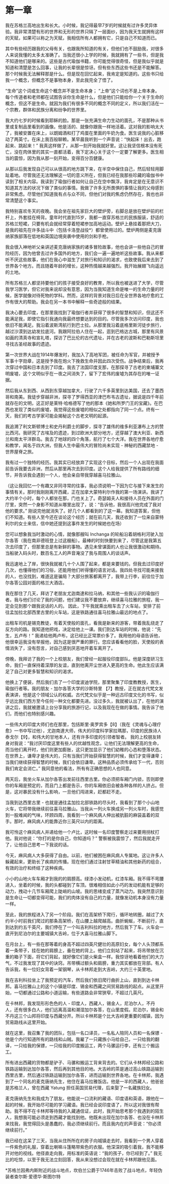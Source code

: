 # 第一章

我在苏格兰高地出生和长大。小时候，我记得最早7岁的时候就有过许多灵异体验。我非常清楚有形的世界和无形的世界只隔了一层面纱，因为我天生就拥有这样的天赋，如果可以称之为天赋，我相信所有人都拥有它，只是自己不知道而已。

其中有些经历跟我的父母有关，也跟我所知道的有关，但他们也不鼓励我，对很多人来说我懂的太多太准确了。当我还很小上学的时候，我就拥有了一些书，但是我不知道他们是哪来的。这些是古代瑜伽书籍，你可能觉得很奇怪，但是我似乎就是知道和清楚是怎么回事，让我的长辈很是惊讶。但有些东西这些书还是不能解答。那个时候我无法解释那是什么。但是现在回忆起来，我肯定是知道的。这些书只给我一个概念，但概念不是事物本身，至此我完全了悟了。

“生命”这个词或生命这个概念并不是生命本身； “上帝”这个词也不是上帝本身。每个传道者和老师都在试图告诉你生命是什么，但是他们只能给你一个关于生命的概念，但这不是生命。就因为我们有很多不同的概念不同的定义，所以我们活在一个宗教，群体和民族分离和纷争的世界里。

我大约七岁的时候看到耶稣的脸。那是一张充满生命力生动的面孔，不是那种从书里或复制品里看到的画像。他是活的、就像你跟我一样地活着。这对我的影响太大了，我被安置在床上，以朗姆酒和打了鸡蛋在里面的牛奶为食。医生说我的心脏移动了两英寸。在床上我百般聊赖。某早晨我听到一个声音说：“快起床！出去，跑起来、跳起来！” 我真这样做了，从那一刻开始我就好里。这让我坚信根本没有死亡，没在肉体里的其实一直都活着，我下定决心关于这个一定要了解更多。医生相当的震惊，因为我从那一刻开始，变得百分百健康。

从那以后我发现自己可以从很高的地方跳下来，在半空中保住自己，然后轻轻用脚趾着地。尽管我还无法理解这一切的意义所在，但我已经在我那些珍藏的瑜伽书中读到了相关内容。我读到了瑜伽行者如何让自己在空中飘浮，我肯定是在无意识不知道其方法的状况下做了类似的事情。我做了许多无所畏惧的事情让我的父母感到非常焦虑。尽管他们知道我有点与众不同，但他们对我的焦虑仍然存在，我也也非常清楚这个事实。

我特别喜欢冬天的夜晚。我会坐在祖先家巨大的壁炉旁，右脚总是放在壁炉前的栏杆上，外套挂在椅背。童年时代直到15岁，我都一直穿苏格兰的民族服装，舒适的苏格兰短裙，只要有机会就经常穿着短裙参加高地运动。壁炉上悬挂着那把大刀，是我的祖先在许多战斗中（包括卡洛登战役\*）都曾使用过的。壁炉两侧是麦克唐纳家族部落在低地和英国边境突袭中使用的剑和手枪。

我会很入神地听父亲讲述麦克唐纳家族的诸多冒险故事，他也会讲一些他自己的冒险经历，因为他曾去过许多国外的地方，我们会一遍一遍地听这些故事。我从来都听不厌这些故事，他们在我心中滋生了对旅行和知识的渴求，也致使我后来去到了世界各个地方。而且随着年龄的增长，这种热情越来越强烈。我开始展翅飞向遥远的土地。

所有苏格兰人都坚持要他们的孩子接受良好的教育，所以我也被送进了大学，尽管我学习医学，但它对我来说却没有意思，因为当我知道生命是唯一的生命力量的时候，医学就像对待死物的学科。然而，这样的背景对我日后在全世界各地疗愈的工作有很大的帮助。我会在另一本书中解释一些奇迹般的结果。

我决心要去印度，在那里我找到了瑜伽行者并获得了很多的智慧和知识，但这还不能满足我，即使它指引我通向我最终想要达到的目的。尽管我多次访问印度，我也依旧不能满足。我沿着波斯湾航行到巴士拉。从那里我沿着底格里斯河徒步旅行，越过沙漠到达幼发拉底河。我跟阿拉伯人住在一起，逛到巴格达古城，那里有风景如画的清真寺和宣礼塔，探访了巴比伦的古代遗址，并在古老的波斯和巴勒斯坦里寻找古圣经故事的遗迹。

第一次世界大战在1914年爆发时，我加入了高地军团，被任命为军官，并被授予军事十字勋章，这是授予我在炮火下挽救生命并因此四次受伤。战争结束后，我再次穿过中国和日本去到了印度。我去了法国印度支那，在那探寻了古老的柬埔寨文明废墟，这个文明似乎在一夜之间消失了，留下了宏伟的废墟为其存在的唯一证据。

然后我从东到西、从西到东穿越加拿大，行驶了六千多英里到达美国，还去了墨西哥和南美。我徒步穿越非洲，探寻了罗得西亚的津巴布韦古遗址，据说是四千年前就存在的文明，这正好是莱特·哈格德写了他的那本《她和所罗门王的宝藏》。在巴西也发现了类似的废墟，我觉得这些废墟的相似之处都指向了同一个点。终有一天，我们的考古学家可能会揭秘这个古老文明的起源。 

我追溯了利文斯顿博士和史丹利爵士的脚步，探寻了雄伟的维多利亚瀑布上方的赞比西河。我研究了古埃及的遗迹，到过欧洲大部分地方，还穿越了澳大利亚、新西兰和南太平洋群岛。我去了地球的四个角落，航行了七个大洋。我在世界各地疗愈和教学，闻名于四大洲，但我人生中最伟大的冒险尚未实现 - 神秘的西藏禁地 - 世界屋脊之旅。

我有过一个独特的经历。我其实已经放弃了实现这个目标，然后一个人出现在我面前告诉我要去非洲，然后从那里再次去到印度。这个人给我提供了所有路线的细节，并告诉我会遇到一个人，他会亲自带我穿越喜马拉雅山。

（这让我回忆一个有趣又非同寻常的往事，我必须说明一下因为它与接下来发生的事情有关。那时我刚刚离开西藏，正在加拿大蒙特利尔作我的第一场演讲。我讲了大约半个小时，每个人都坐在那，门也关上了。奇瑟姆夫人和接待人员在外面的门厅里，突然一个身影不知道从哪里出现了，说：“告诉他，我很高兴他完成了我对他的要求。” 刚说完他就消失了。好几个人都看到的了这一幕。我知道答案，但他们不知道。有些人至今还在谈论这个经历；就在前几天，我还收到了一位来自蒙特利尔的女士来信，信中她还提到这事件发生的时候她也在场）

您可以想象我当时激动的心情，就像那艘叫 Inchanga 的轮船沿着胡格利河驶入加尔各答（我在南非德班登上过这艘船）。最棒的时刻快要到来了，尽管这是我第五次去印度了，但那里总是有新鲜的事物。遇见未曾谋面的人也让我很激动和期待。当船驶入码头时，数百名工人的声音淹没了我与周围人的谈话声。

我迅速地上了岸，很快我就被几十个人围了起来，都是来要钱的。但我去过印度好几次，也懂得他们的习俗，还能用他们听得懂的语言对话。我四处寻找可能来接我的人，也没找到，难道这是骗局？大部分旅客都离开了，我带上行李，前往位于加尔各答公园对面的格兰大酒店。 

我在那住了几天，拜访了老朋友尤迦南達和拉马纳，和其他一些我认识的瑜伽行者。我与他们讨论了我的问题，他们建议我不要放弃，继续喜马拉雅的旅程，我一定会见到那个跟我说话的人的。 因此，下午我就乘出租车去了火车站，安排了前往孟加拉北部西里古里的火车站，这是铁路通往喜马拉雅山最远的地点了。

出租车司机是锡克教徒，有着天使般的面孔，看我是新来的游客，带着我乱绕走了反方向的路。我知道他把戏，决定给他上一课。我们到达车站的时候，他说：“先生，五卢布！” 我递给他两卢布，这已经比正常票价多了。我用他的母语告诉他，他很幸运我没有举报他，因为这是很严重的罪行。您应该看看他的脸，天使般的表情消失了，没有怨言，对自己感到厌恶地开着车离开了。

傍晚，我拜访了我的一个上校朋友，我们曾经一起服役印度部队。他是深度研习生命，我们一直保持着深厚的友谊，直到他离开尘世进入更高的生命。他此生应该满足了自己对更多智慧和知识的渴求。

他换上了便装，然后我们去了一个印度波迪学院，那里聚集了印度教教授，医生，瑜伽行者等。我的朋友 - 加尔各答大学的沙斯特里 【7】教授，正在就古代梵文发表演讲，他是这个领域公认的权威。古代梵文似乎是一种远古印度文化的书写，似乎远比我们西方至今任何一种文化都要先进。没过多久，我就被认出了，在他的演讲之后，我就被邀请上台分享我的旅游行记，以及我现在在做的事情。我告诉了他们，而他们也特别感兴趣。

一些伟大的印度大师们也在那里，包括斯里·奥罗宾多【8】（我在《灵魂与心理疗愈》一书中写过他），尤迦南達大师，伟大的印度科学家拉瑪那，印度的民族诗人泰戈尔【9】，和伟大的甘地本人，还有许多印度的引领者智者。 我的上校朋友转身对我说：“我讨厌印度这里有些人的优越性观念，让他们无法理解更高的生命，而当他们离开时，他们则更加膨胀，这只更加显示了他们幼稚的心态和堕落状态。在世界上，谦卑才是伟大的，只有当我们开始获得智慧的时候，我们才变得谦卑；当我们继续获得智慧的时候，我们会依旧谦卑。这种品质必须传承给下一代，否则我们肯定会消亡。” 我同意他的看法，所有有正确思想的人也同意。

两天后，我坐火车从加尔各答出发前往西里古里。你必须把车厢门内锁，否则即使你的车厢是预定的，而且门上都是告示，你的车厢依旧会被各种各样的人挤占。但是，这对暴民没有什么影响，一旦他们闯进来，赶都赶不走。

当我到达西里古里 - 也就是通往孟加拉北部铁路的尽头时，我看到了那个小山地火车，它将带我继续前往喜马拉雅山。当我从一列火车换成另一列火车时，我感觉到一股难闻的气味，环顾四周，我看到一个麻风病人伸出被肮脏的麻袋盖着的双手。那时，麻风病人的能靠近你三英尺以内的距离。

我可怜这个麻风病人并递给他一个卢比，这时候一名印度警察走过来要用拐杖打他。我对他说：“你打的是你自己，你知道吗？” 警察被我震惊了，然后我就走开了，让他自己思考一下我说的话。

今天，麻风病人大多获得了自由。以前，他们被困在麻风病人专属地。这让许多人躲藏起来，更助长了疾病的传播。现在他们通过注射甘草精油和其他新药的组合，有效的治疗和终结了这种疾病。

小小的山地火车车厢才到我的的肩膀高。绿漆小发动机，红漆车厢。我不得不弯腰进入，坐着的时候，我的头都碰到了车顶。很难相信如此小巧的发动机能有足够的动力，拽动十几节车厢爬上陡峭的山坡。我的思绪变成了蒸汽动力。我突然意识到是生命让一切都变得可能，我们的肉体没有自己的力量，就像发动机本身没有力量一样。

至此，我的旅程进入了另一个阶段。我们在高架桥下爬行，循环地转圈，越过了大约半小时前我们爬过的那条高架桥，在山腰上越爬越高。曲折蜿蜒，不断前行，直到达到约五千英尺，我们停在了一个叫吉利科拉的地方，然后我下了车。火车会一直开到尼泊尔的主要城镇大吉岭，位于大喜马拉雅山脚下。

在月台上，有一些在那等着的身高不超过四英尺健壮的高原妇女，每个人头顶都系着一条带子，挂在她的肩膀上，垂在她的背上。他们立刻站了起来，将吊带放在沉重的箱子下面，将它们背起，就好像它们是火柴盒一样。我惊讶地看着他们的大力气，不过我发现了其中的诀窍。吊带横过额头和肩膀，重力其实都放在背部。有人告诉我，有一位妇女背着一架钢琴，从卡林邦走到大吉岭，大约三十英里地。

我在吉利科拉坐上了我预定的汽车，然后我们依旧爬行曲折上山，直到到达卡林邦。喜马拉雅山上的这个小镇是印度、锡金和西藏之间贸易路线的起点。从这里开始，一切都通过公路和小道运输，有些道路会非常狭窄，不超过几英尺。

在卡林邦，我发现形形色色的人 - 印度人，西藏人，锡金人，尼泊尔人，不丹人，还有很多白人，他们远离高温和潮湿加尔各答，在山里度假。尼泊尔，锡金和不丹这三个山邦将印度与西藏分开。所以卡林邦是个比大吉岭更重要的城镇，因为贸易路线从这里开始。

就在这里，我召集了我的团队，包括一名口译员，一名私人陪同人员和一名保镖 - 他是个内行知道所有的路线和山贼。我雇了一只藏族小马给自己，一只给我的翻译，一只给我的保镖，一只给我的印度搬运工，两个马骡运行李，还有三个搬运工。

所有进出西藏的货物都是驴子、马骡和搬运工背来背去的。它们从卡林邦经公路和铁路运输到达加尔各答，然后再到其他目的地。大吉岭的茶是通过高山铁路运输到西里古里，然后通过铁路运输到加尔各答，进而运输到世界各地。在卡林邦，我遇到了一个同名的麦克唐纳先生，他住在喜马拉雅饭店。他是一半的西藏人，他爸爸是苏格兰人，曾在西藏 Yatung 担任英国贸易代理，后来娶了一名藏族妇女。

麦克唐纳先生和我成为了朋友。他能说一口流利的藏语、印度语和英语，跟他在一起的时候，我开始尽可能的学习藏语。我已经会说印度语了，所以这对我很有帮助。我不得不在卡林邦等待我的入藏通信证，此时，我开始思考那个我遇到的陌生人，我想我可能必须走到西藏才能找到他。他既未出现在加尔各答、也没在卡林邦来找我，我觉得回头是愚蠢的，我必须继续前行。而且我内在的声音说：“你必须继续前行。”

我已经在这呆了三天，当我从住所所在的房子向城镇走去时，我看到一个男人穿着一件紫色的礼服，穿着比喇嘛斗篷略带紫色的衣服。他深深的吸引着我，我不能移开对他的视线。他径直走向我，用标准的英语说：“我的孩子，你已经到了。” 我无比的吃惊，以至于我无法立刻回答，我从来没想过会现在就在卡林邦跟他见面。

\*苏格兰因弗内斯附近的战斗地点，坎伯兰公爵于1746年击败了战斗地点，年轻伪装者查尔斯·爱德华·斯图尔特

